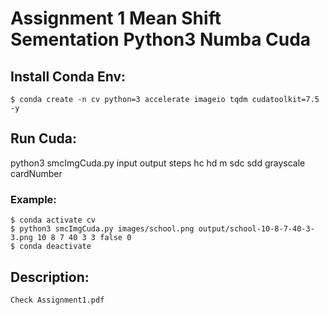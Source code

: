 # Assignment 1 Mean Shift Sementation Python3 Numba Cuda

## Install Conda Env:
```
$ conda create -n cv python=3 accelerate imageio tqdm cudatoolkit=7.5 -y
``` 

## Run Cuda:
  python3 smcImgCuda.py input output steps hc hd m sdc sdd grayscale cardNumber

### Example:
```
$ conda activate cv
$ python3 smcImgCuda.py images/school.png output/school-10-8-7-40-3-3.png 10 8 7 40 3 3 false 0
$ conda deactivate
```

## Description:
```
Check Assignment1.pdf
```
